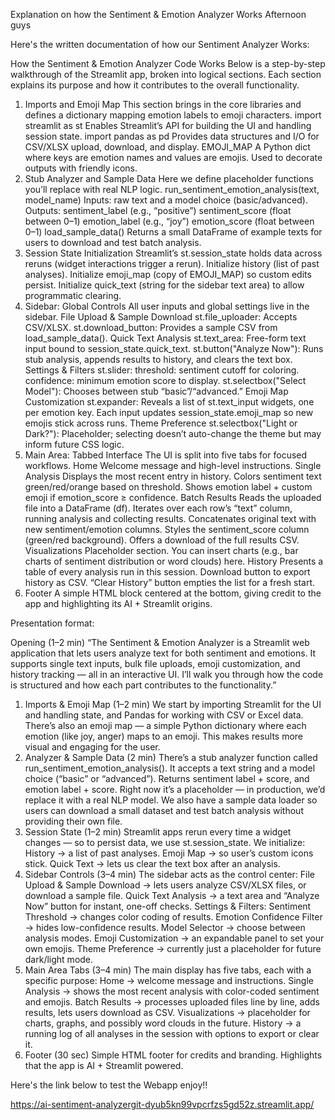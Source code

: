 Explanation on how the Sentiment & Emotion Analyzer Works
Afternoon guys
 
Here's the written documentation of how our Sentiment Analyzer Works:
 
How the Sentiment & Emotion Analyzer Code Works
Below is a step-by-step walkthrough of the Streamlit app, broken into logical sections. Each section explains its purpose and how it contributes to the overall functionality.
1. Imports and Emoji Map
This section brings in the core libraries and defines a dictionary mapping emotion labels to emoji characters.
import streamlit as st   Enables Streamlit’s API for building the UI and handling session state.
import pandas as pd   Provides data structures and I/O for CSV/XLSX upload, download, and display.
EMOJI_MAP   A Python dict where keys are emotion names and values are emojis. Used to decorate outputs with friendly icons.
2. Stub Analyzer and Sample Data
Here we define placeholder functions you’ll replace with real NLP logic.
run_sentiment_emotion_analysis(text, model_name)
Inputs: raw text and a model choice (basic/advanced).
Outputs:
sentiment_label (e.g., “positive”)
sentiment_score (float between 0–1)
emotion_label (e.g., “joy”)
emotion_score (float between 0–1)
load_sample_data()
Returns a small DataFrame of example texts for users to download and test batch analysis.
3. Session State Initialization
Streamlit’s st.session_state holds data across reruns (widget interactions trigger a rerun).
Initialize history (list of past analyses).
Initialize emoji_map (copy of EMOJI_MAP) so custom edits persist.
Initialize quick_text (string for the sidebar text area) to allow programmatic clearing.
4. Sidebar: Global Controls
All user inputs and global settings live in the sidebar.
File Upload & Sample Download
st.file_uploader: Accepts CSV/XLSX.
st.download_button: Provides a sample CSV from load_sample_data().
Quick Text Analysis
st.text_area: Free-form text input bound to session_state.quick_text.
st.button("Analyze Now"): Runs stub analysis, appends results to history, and clears the text box.
Settings & Filters
st.slider:
threshold: sentiment cutoff for coloring.
confidence: minimum emotion score to display.
st.selectbox("Select Model"): Chooses between stub “basic”/“advanced.”
Emoji Map Customization
st.expander: Reveals a list of st.text_input widgets, one per emotion key.
Each input updates session_state.emoji_map so new emojis stick across runs.
Theme Preference
st.selectbox("Light or Dark?"): Placeholder; selecting doesn’t auto-change the theme but may inform future CSS logic.
5. Main Area: Tabbed Interface
The UI is split into five tabs for focused workflows.
Home
Welcome message and high-level instructions.
Single Analysis
Displays the most recent entry in history.
Colors sentiment text green/red/orange based on threshold.
Shows emotion label + custom emoji if emotion_score ≥ confidence.
Batch Results
Reads the uploaded file into a DataFrame (df).
Iterates over each row’s “text” column, running analysis and collecting results.
Concatenates original text with new sentiment/emotion columns.
Styles the sentiment_score column (green/red background).
Offers a download of the full results CSV.
Visualizations
Placeholder section. You can insert charts (e.g., bar charts of sentiment distribution or word clouds) here.
History
Presents a table of every analysis run in this session.
Download button to export history as CSV.
“Clear History” button empties the list for a fresh start.
6. Footer
A simple HTML block centered at the bottom, giving credit to the app and highlighting its AI + Streamlit origins.
 
 
Presentation format: 
 
Opening (1–2 min)
“The Sentiment & Emotion Analyzer is a Streamlit web application that lets users analyze text for both sentiment and emotions. It supports single text inputs, bulk file uploads, emoji customization, and history tracking — all in an interactive UI. I’ll walk you through how the code is structured and how each part contributes to the functionality.”
1. Imports & Emoji Map (1–2 min)
We start by importing Streamlit for the UI and handling state, and Pandas for working with CSV or Excel data.
There’s also an emoji map — a simple Python dictionary where each emotion (like joy, anger) maps to an emoji.
This makes results more visual and engaging for the user.
2. Analyzer & Sample Data (2 min)
There’s a stub analyzer function called run_sentiment_emotion_analysis().
It accepts a text string and a model choice (“basic” or “advanced”).
Returns sentiment label + score, and emotion label + score.
Right now it’s a placeholder — in production, we’d replace it with a real NLP model.
We also have a sample data loader so users can download a small dataset and test batch analysis without providing their own file.
3. Session State (1–2 min)
Streamlit apps rerun every time a widget changes — so to persist data, we use st.session_state.
We initialize:
History → a list of past analyses.
Emoji Map → so user’s custom icons stick.
Quick Text → lets us clear the text box after an analysis.
4. Sidebar Controls (3–4 min)
The sidebar acts as the control center:
File Upload & Sample Download → lets users analyze CSV/XLSX files, or download a sample file.
Quick Text Analysis → a text area and “Analyze Now” button for instant, one-off checks.
Settings & Filters:
Sentiment Threshold → changes color coding of results.
Emotion Confidence Filter → hides low-confidence results.
Model Selector → choose between analysis modes.
Emoji Customization → an expandable panel to set your own emojis.
Theme Preference → currently just a placeholder for future dark/light mode.
5. Main Area Tabs (3–4 min)
The main display has five tabs, each with a specific purpose:
Home → welcome message and instructions.
Single Analysis → shows the most recent analysis with color-coded sentiment and emojis.
Batch Results → processes uploaded files line by line, adds results, lets users download as CSV.
Visualizations → placeholder for charts, graphs, and possibly word clouds in the future.
History → a running log of all analyses in the session with options to export or clear it.
6. Footer (30 sec)
Simple HTML footer for credits and branding.
Highlights that the app is AI + Streamlit powered.

Here's the link below to test the Webapp enjoy!!

https://ai-sentiment-analyzergit-dyub5kn99vpcrfzs5gd52z.streamlit.app/
